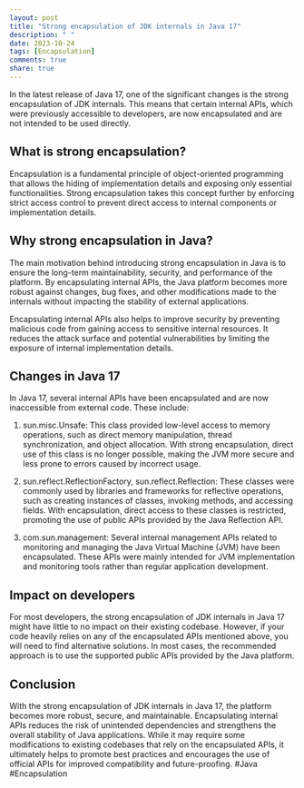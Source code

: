 ```yaml
---
layout: post
title: "Strong encapsulation of JDK internals in Java 17"
description: " "
date: 2023-10-24
tags: [Encapsulation]
comments: true
share: true
---
```


In the latest release of Java 17, one of the significant changes is the strong encapsulation of JDK internals. This means that certain internal APIs, which were previously accessible to developers, are now encapsulated and are not intended to be used directly.

## What is strong encapsulation?

Encapsulation is a fundamental principle of object-oriented programming that allows the hiding of implementation details and exposing only essential functionalities. Strong encapsulation takes this concept further by enforcing strict access control to prevent direct access to internal components or implementation details.

## Why strong encapsulation in Java?

The main motivation behind introducing strong encapsulation in Java is to ensure the long-term maintainability, security, and performance of the platform. By encapsulating internal APIs, the Java platform becomes more robust against changes, bug fixes, and other modifications made to the internals without impacting the stability of external applications.

Encapsulating internal APIs also helps to improve security by preventing malicious code from gaining access to sensitive internal resources. It reduces the attack surface and potential vulnerabilities by limiting the exposure of internal implementation details.

## Changes in Java 17

In Java 17, several internal APIs have been encapsulated and are now inaccessible from external code. These include:

1. sun.misc.Unsafe: This class provided low-level access to memory operations, such as direct memory manipulation, thread synchronization, and object allocation. With strong encapsulation, direct use of this class is no longer possible, making the JVM more secure and less prone to errors caused by incorrect usage.

2. sun.reflect.ReflectionFactory, sun.reflect.Reflection: These classes were commonly used by libraries and frameworks for reflective operations, such as creating instances of classes, invoking methods, and accessing fields. With encapsulation, direct access to these classes is restricted, promoting the use of public APIs provided by the Java Reflection API.

3. com.sun.management: Several internal management APIs related to monitoring and managing the Java Virtual Machine (JVM) have been encapsulated. These APIs were mainly intended for JVM implementation and monitoring tools rather than regular application development.

## Impact on developers

For most developers, the strong encapsulation of JDK internals in Java 17 might have little to no impact on their existing codebase. However, if your code heavily relies on any of the encapsulated APIs mentioned above, you will need to find alternative solutions. In most cases, the recommended approach is to use the supported public APIs provided by the Java platform.

## Conclusion

With the strong encapsulation of JDK internals in Java 17, the platform becomes more robust, secure, and maintainable. Encapsulating internal APIs reduces the risk of unintended dependencies and strengthens the overall stability of Java applications. While it may require some modifications to existing codebases that rely on the encapsulated APIs, it ultimately helps to promote best practices and encourages the use of official APIs for improved compatibility and future-proofing. #Java #Encapsulation